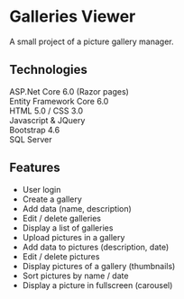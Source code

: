 # Galleries Viewer
A small project of a picture gallery manager. 

## Technologies

ASP.Net Core 6.0 (Razor pages)  
Entity Framework Core 6.0  
HTML 5.0 / CSS 3.0  
Javascript & JQuery  
Bootstrap 4.6  
SQL Server

## Features

* User login  
* Create a gallery  
* Add data (name, description)  
* Edit / delete galleries  
* Display a list of galleries  
* Upload pictures in a gallery  
* Add data to pictures (description, date)  
* Edit / delete pictures  
* Display pictures of a gallery (thumbnails)  
* Sort pictures by name / date  
* Display a picture in fullscreen (carousel)
